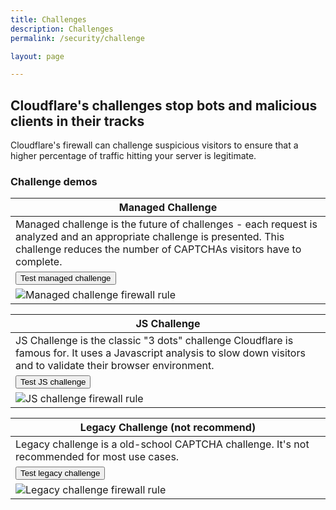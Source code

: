 ```yaml
---
title: Challenges
description: Challenges
permalink: /security/challenge

layout: page

---
```


## Cloudflare's challenges stop bots and malicious clients in their tracks
Cloudflare's firewall can challenge suspicious visitors to ensure that a higher percentage of traffic hitting your server is legitimate.

### Challenge demos

| Managed Challenge |
|---|
| Managed challenge is the future of challenges - each request is analyzed and an appropriate challenge is presented. This challenge reduces the number of CAPTCHAs visitors have to complete.
|<button onclick="window.location.href='challenge/managed-challenge'" class="">Test managed challenge</button>|
![Managed challenge firewall rule](https://sergiodemo.com/cdn-cgi/imagedelivery/dHAzaCotabzPiuBsjyNCtA/92a3fdd4-1742-4d79-0bb8-584214e99c00/public)  |

| JS Challenge |
|---|
| JS Challenge is the classic "3 dots" challenge Cloudflare is famous for. It uses a Javascript analysis to slow down visitors and to validate their browser environment. 
|<button onclick="window.location.href='challenge/js-challenge'" class="">Test JS challenge</button>|
![JS challenge firewall rule](https://sergiodemo.com/cdn-cgi/imagedelivery/dHAzaCotabzPiuBsjyNCtA/52419993-4994-4aea-1e77-561fbcb9cf00/public)  |

| Legacy Challenge (not recommend) |
|---|
| Legacy challenge is a old-school CAPTCHA challenge. It's not recommended for most use cases.
|<button onclick="window.location.href='challenge/legacy-challenge'" class="">Test legacy challenge</button>|
![Legacy challenge firewall rule](https://sergiodemo.com/cdn-cgi/imagedelivery/dHAzaCotabzPiuBsjyNCtA/29bf02c4-82ab-4b54-6d26-8a91c6f40d00/public)  |